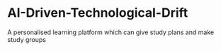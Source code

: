 # AI-Driven-Technological-Drift
A personalised learning platform which can give study plans and make study groups
